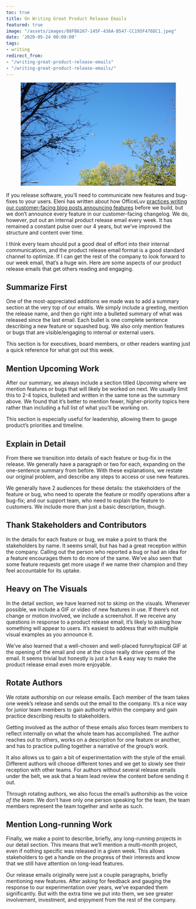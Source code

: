 ```yaml
---
toc: true
title: On Writing Great Product Release Emails
featured: true
image: "/assets/images/88FB6267-145F-436A-B547-CC195F476DC1.jpeg"
date: '2020-05-24 00:00:00'
tags:
- writing
redirect_from:
- "/writing-great-product-release-emails"
- "/writing-great-product-release-emails/"
---
```


<figure class="kg-card kg-image-card"><img src="/assets/images/88FB6267-145F-436A-B547-CC195F476DC1.jpeg" /></figure>

If you release software, you’ll need to communicate new features and bug-fixes to your users. Eleni has written about how OfficeLuv [practices writing our customer-facing blog posts announcing features](https://medium.com/@elenichappen/write-the-post-before-the-feature-7597eb1cab65) before we build, but we don’t announce every feature in our customer-facing changelog. We do, however, put out an internal product release email every week. It has remained a constant pulse over our 4 years, but we’ve improved the structure and content over time.

I think every team should put a good deal of effort into their internal communications, and the product release email format is a good standard channel to optimize. If I can get the rest of the company to look forward to our week email, that’s a huge win. Here are some aspects of our product release emails that get others reading and engaging.

## Summarize First

One of the most-appreciated additions we made was to add a summary section at the very top of our emails. We simply include a greeting, mention the release name, and then go right into a bulleted summary of what was released since the last email. Each bullet is one complete sentence describing a new feature or squashed bug. We also only mention features or bugs that are visible/engaging to internal or external users.

This section is for executives, board members, or other readers wanting just a quick reference for what got out this week.

## Mention Upcoming Work

After our summary, we always include a section titled _Upcoming_ where we mention features or bugs that will likely be worked on next. We usually limit this to 2-4 topics, bulleted and written in the same tone as the summary above. We found that it’s better to mention fewer, higher-priority topics here rather than including a full list of what you’ll be working on.

This section is especially useful for leadership, allowing them to gauge product’s priorities and timeline.

## Explain in Detail

From there we transition into details of each feature or bug-fix in the release. We generally have a paragraph or two for each, expanding on the one-sentence summary from before. With these explanations, we restate our original problem, and describe any steps to access or use new features.

We generally have 2 audiences for these details: the stakeholders of the feature or bug, who need to operate the feature or modify operations after a bug-fix; and our support team, who need to explain the feature to customers. We include more than just a basic description, though.

## Thank Stakeholders and Contributors

In the details for each feature or bug, we make a point to thank the stakeholders by name. It seems small, but has had a great reception within the company. Calling out the person who reported a bug or had an idea for a feature encourages them to do more of the same. We’ve also seen that some feature requests get more usage if we name their champion and they feel accountable for its uptake.

## Heavy on The Visuals

In the detail section, we have learned not to skimp on the visuals. Whenever possible, we include a GIF or video of new features in use. If there’s not change or motion involved, we include a screenshot. If we receive any questions in response to a product release email, it’s likely to asking how something will appear to users. It’s easiest to address that with multiple visual examples as you announce it.

We’ve also learned that a well-chosen and well-placed funny/topical GIF at the opening of the email and one at the close really drive opens of the email. It seems trivial but honestly is just a fun & easy way to make the product release email even more enjoyable.

## Rotate Authors

We rotate authorship on our release emails. Each member of the team takes one week’s release and sends out the email to the company. It’s a nice way for junior team members to gain authority within the company and gain practice describing results to stakeholders.

Getting involved as the author of these emails also forces team members to reflect internally on what the whole team has accomplished. The author reaches out to others, works on a description for one feature or another, and has to practice pulling together a narrative of the group’s work.

It also allows us to gain a bit of experimentation with the style of the email. Different authors will choose different tones and we get to slowly see their reception with other teams. For authors without several release emails under the belt, we ask that a team lead review the content before sending it out.

Through rotating authors, we also focus the email’s authorship as the voice _of the team_. We don’t have only one person speaking for the team, the team members represent the team together and write as such.

## Mention Long-running Work

Finally, we make a point to describe, briefly, any long-running projects in our detail section. This means that we’ll mention a multi-month project, even if nothing specific was released in a given week. This allows stakeholders to get a handle on the progress of their interests and know that we still have attention on long-lead features.

Our release emails originally were just a couple paragraphs, briefly mentioning new features. After asking for feedback and gauging the response to our experimentation over years, we’ve expanded them significantly. But with the extra time we put into them, we see greater involvement, investment, and enjoyment from the rest of the company.

